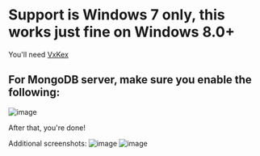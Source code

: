 # Support is Windows 7 only, this works just fine on Windows 8.0+
You'll need [VxKex](https://github.com/vxiiduu/VxKex/releases)
## For MongoDB server, make sure you enable the following:
![image](https://github.com/AiekDev/mongodb-devpack-win7/assets/145149166/2ffaaae3-0b1b-42ab-835b-be5cbf032a69)

After that, you're done!

Additional screenshots:
![image](https://github.com/AiekDev/mongodb-devpack-win7/assets/145149166/4584643d-5e5d-413c-ba33-a27ae022563f)
![image](https://github.com/AiekDev/mongodb-devpack-win7/assets/145149166/3c2c3807-ff55-484c-9a74-010f5cf4efd6)
